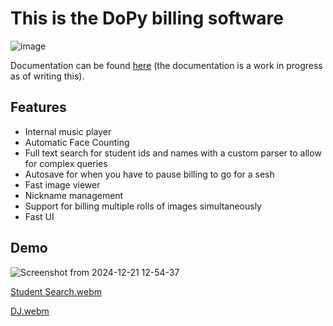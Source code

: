 # This is the DoPy billing software
![image](https://github.com/user-attachments/assets/2d2cf74b-86f9-4c08-baf6-fe51b7ae0746)

Documentation can be found [here](https://updated-newer-fresher-version-3.readthedocs.io/en/latest/index.html) (the documentation is a work in progress as of writing this).

## Features

- Internal music player
- Automatic Face Counting
- Full text search for student ids and names with a custom parser to allow for complex queries
- Autosave for when you have to pause billing to go for a sesh
- Fast image viewer
- Nickname management
- Support for billing multiple rolls of images simultaneously
- Fast UI

## Demo
![Screenshot from 2024-12-21 12-54-37](https://github.com/user-attachments/assets/46cb70df-46d8-4bb0-91b5-1accbd95958f)

[Student Search.webm](https://github.com/user-attachments/assets/e9ec7277-e348-4547-9a44-3ae236ab9d03)

[DJ.webm](https://github.com/user-attachments/assets/506701f9-7268-4956-82cd-affdac716db4)

